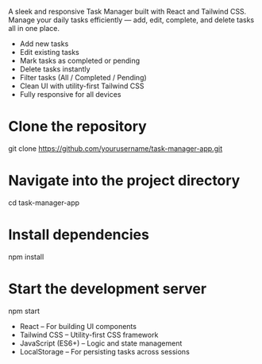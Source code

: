 A sleek and responsive Task Manager built with React and Tailwind CSS. Manage your daily tasks efficiently — add, edit, complete, and delete tasks all in one place.

- Add new tasks
- Edit existing tasks
- Mark tasks as completed or pending
- Delete tasks instantly
- Filter tasks (All / Completed / Pending)
- Clean UI with utility-first Tailwind CSS
- Fully responsive for all devices

# Clone the repository
git clone https://github.com/yourusername/task-manager-app.git

# Navigate into the project directory
cd task-manager-app

# Install dependencies
npm install

# Start the development server
npm start

- React – For building UI components
- Tailwind CSS – Utility-first CSS framework
- JavaScript (ES6+) – Logic and state management
- LocalStorage – For persisting tasks across sessions

